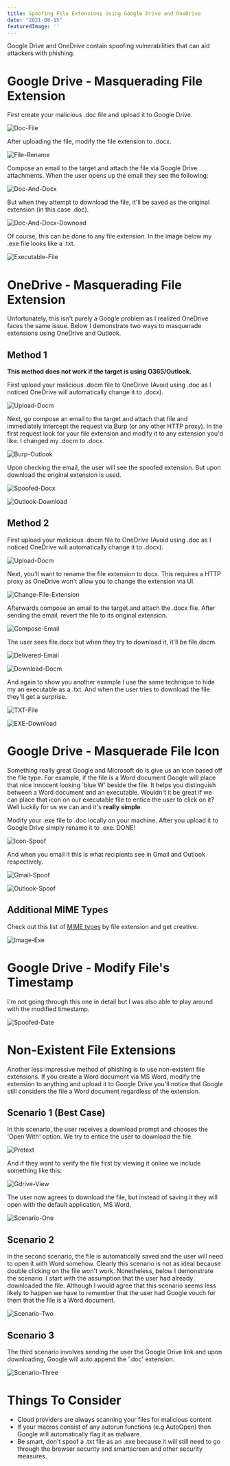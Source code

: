 ```yaml
---
title: Spoofing File Extensions Using Google Drive and OneDrive
date: "2021-08-15"
featuredImage: ''
---
```


Google Drive and OneDrive contain spoofing vulnerabilities that can aid attackers with phishing<!-- end -->.

# Google Drive - Masquerading File Extension

First create your malicious .doc file and upload it to Google Drive.

![Doc-File](./doc_file_gdrive.png)

After uploading the file, modify the file extension to .docx.

![File-Rename](./file_rename.png)

Compose an email to the target and attach the file via Google Drive attachments. When the user opens up the email they see the following:

![Doc-And-Docx](./doc_and_docx.png)

But when they attempt to download the file, it'll be saved as the original extension (in this case .doc).

![Doc-And-Docx-Downoad](./doc_and_docx_download.png)

Of course, this can be done to any file extension. In the image below my .exe file looks like a .txt.

![Executable-File](./exe_file.png)

# OneDrive - Masquerading File Extension

Unfortunately, this isn't purely a Google problem as I realized OneDrive faces the same issue. Below I demonstrate two ways to masquerade extensions using OneDrive and Outlook.

## Method 1

**This method does not work if the target is using O365/Outlook.**

First upload your malicious .docm file to OneDrive (Avoid using .doc as I noticed OneDrive will automatically change it to .docx).

![Upload-Docm](./outlook1_upload_docm.png)

Next, go compose an email to the target and attach that file and immediately intercept the request via Burp (or any other HTTP proxy). In the first request look for your file extension and modify it to any extension you'd like. I changed my .docm to .docx.

![Burp-Outlook](./outlook_burp.png)

Upon checking the email, the user will see the spoofed extension. But upon download the original extension is used.

![Spoofed-Docx](./outlook_docx.png)

![Outlook-Download](./outlook_download.png)

## Method 2

First upload your malicious .docm file to OneDrive (Avoid using .doc as I noticed OneDrive will automatically change it to .docx).

![Upload-Docm](./outlook1_upload_docm.png)

Next, you'll want to rename the file extension to docx. This requires a HTTP proxy as OneDrive won't allow you to change the extension via UI.

![Change-File-Extension](./outlook2_rename_to_docx.png)

Afterwards compose an email to the target and attach the .docx file. After sending the email, revert the file to its original extension.

![Compose-Email](./outlook3_email_docx_file.png)

The user sees file.docx but when they try to download it, it'll be file.docm.

![Delivered-Email](./outlook4_email_delivered.png)

![Download-Docm](./outlook5_download_docm.png)

And again to show you another example I use the same technique to hide my an executable as a .txt. And when the user tries to download the file they'll get a surprise.

![TXT-File](./outlook8_txt_delivered.png)

![EXE-Download](./outlook7_download_exe.png)

# Google Drive - Masquerade File Icon

Something really great Google and Microsoft do is give us an icon based off the file type. For example, if the file is a Word document Google will place that nice innocent looking 'blue W' beside the file. It helps you distinguish between a Word document and an executable. Wouldn't it be great if we can place that icon on our executable file to entice the user to click on it? Well luckily for us we can and it's **really simple**.

Modify your .exe file to .doc locally on your machine. After you upload it to Google Drive simply rename it to .exe. DONE!

![Icon-Spoof](./icon_spoof.gif)

And when you email it this is what recipients see in Gmail and Outlook respectively.

![Gmail-Spoof](./spoofed_icon_executable.png)

![Outlook-Spoof](./spoofed_icon_executable_outlook.png)

## Additional MIME Types

Check out this list of <a href="https://developer.mozilla.org/en-US/docs/Web/HTTP/Basics_of_HTTP/MIME_types/Common_types" target="_blank">MIME types</a> by file extension and get creative.

![Image-Exe](./image_exe.png)

# Google Drive - Modify File's Timestamp

I'm not going through this one in detail but I was also able to play around with the modified timestamp.

![Spoofed-Date](./spoofed_date.png)

# Non-Existent File Extensions

Another less impressive method of phishing is to use non-existent file extensions. If you create a Word document via MS Word, modify the extension to anything and upload it to Google Drive you'll notice that Google still considers the file a Word document regardless of the extension.

## Scenario 1 (Best Case)

In this scenario, the user receives a download prompt and chooses the 'Open With' option. We try to entice the user to download the file.

![Pretext](./email_bait.png)

And if they want to verify the file first by viewing it online we include something like this:

![Gdrive-View](./gdrive_view.png)

The user now agrees to download the file, but instead of saving it they will open with the default application, MS Word.

![Scenario-One](./scenario1.gif)

## Scenario 2

In the second scenario, the file is automatically saved and the user will need to open it with Word somehow. Clearly this scenario is not as ideal because double clicking on the file won't work. Nonetheless, below I demonstrate the scenario. I start with the assumption that the user had already downloaded the file. Although I would agree that this scenario seems less likely to happen we have to remember that the user had Google vouch for them that the file is a Word document.

![Scenario-Two](./scenario2.gif)

## Scenario 3

The third scenario involves sending the user the Google Drive link and upon downloading, Google will auto append the '.doc' extension.

![Scenario-Three](./scenario3.png)

# Things To Consider

* Cloud providers are always scanning your files for malicious content
* If your macros consist of any autorun functions (e.g AutoOpen) then Google will automatically flag it as malware.
* Be smart, don't spoof a .txt file as an .exe because it wiil still need to go through the browser security and smartscreen and other security measures.



